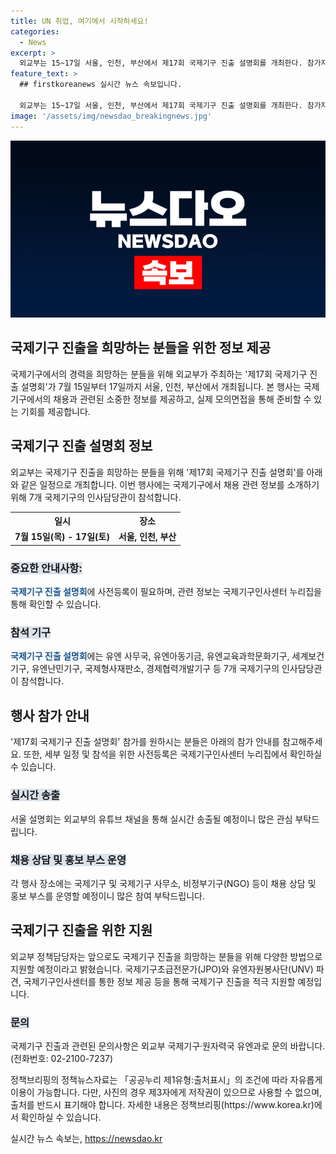```yaml
---
title: UN 취업, 여기에서 시작하세요!
categories:
  - News
excerpt: >
  외교부는 15~17일 서울, 인천, 부산에서 제17회 국제기구 진출 설명회를 개최한다. 참가자들은 7개 국제기구 인사담당관과의 질의응답 시간 및 1대1 모의면접을 통해 직접적인 경험을 쌓을 수 있다. 또한 국제기구인사센터 누리집을 통해 사전등록을 할 수 있으며, 외교부는 앞으로도 다양한 방법으로 국제기구 진출을 적극 지원할 예정이라고 밝혔다. 자세한 사항은 외교부 국제기구·원자력국 유엔과로 문의하면 된다.
feature_text: >
  ## firstkoreanews 실시간 뉴스 속보입니다.

  외교부는 15~17일 서울, 인천, 부산에서 제17회 국제기구 진출 설명회를 개최한다. 참가자들은 7개 국제기구 인사담당관과의 질의응답 시간 및 1대1 모의면접을 통해 직접적인 경험을 쌓을 수 있다. 또한 국제기구인사센터 누리집을 통해 사전등록을 할 수 있으며, 외교부는 앞으로도 다양한 방법으로 국제기구 진출을 적극 지원할 예정이라고 밝혔다. 자세한 사항은 외교부 국제기구·원자력국 유엔과로 문의하면 된다.
image: '/assets/img/newsdao_breakingnews.jpg'
---
```


<p><img src="/assets/img/newsdao_breakingnews.jpg" alt="firstkoreanews 속보" /></p>

<h2>국제기구 진출을 희망하는 분들을 위한 정보 제공</h2>

<p data-ke-size="size16">국제기구에서의 경력을 희망하는 분들을 위해 외교부가 주최하는 '제17회 국제기구 진출 설명회'가 7월 15일부터 17일까지 서울, 인천, 부산에서 개최됩니다. 본 행사는 국제기구에서의 채용과 관련된 소중한 정보를 제공하고, 실제 모의면접을 통해 준비할 수 있는 기회를 제공합니다.</p>

<h2 data-ke-size="size26">국제기구 진출 설명회 정보</h2>

<p>외교부는 국제기구 진출을 희망하는 분들을 위해 '제17회 국제기구 진출 설명회'를 아래와 같은 일정으로 개최합니다. 이번 행사에는 국제기구에서 채용 관련 정보를 소개하기 위해 7개 국제기구의 인사담당관이 참석합니다.</p>

<table>
  <tr>
    <th>일시</th>
    <th>장소</th>
  </tr>
  <tr>
    <td style="text-align: center; height: 17px;"><b>7월 15일(목) - 17일(토)</b></td>
    <td style="text-align: center; height: 17px;"><b>서울, 인천, 부산</b></td>
  </tr>
</table>

<h3><span style="background-color: #21538527;">중요한 안내사항:</span></h3>

<p><b><span style="color: #1a5490;">국제기구 진출 설명회</span></b>에 사전등록이 필요하며, 관련 정보는 국제기구인사센터 누리집을 통해 확인할 수 있습니다.</p>

<h3><span style="background-color: #21538527;">참석 기구</span></h3>

<p><b><span style="color: #1a5490;">국제기구 진출 설명회</span></b>에는 유엔 사무국, 유엔아동기금, 유엔교육과학문화기구, 세계보건기구, 유엔난민기구, 국제형사재판소, 경제협력개발기구 등 7개 국제기구의 인사담당관이 참석합니다.</p>

<h2 data-ke-size="size26">행사 참가 안내</h2>

<p>'제17회 국제기구 진출 설명회' 참가를 원하시는 분들은 아래의 참가 안내를 참고해주세요. 또한, 세부 일정 및 참석을 위한 사전등록은 국제기구인사센터 누리집에서 확인하실 수 있습니다.</p>

<h3><span style="background-color: #21538527;">실시간 송출</span></h3>

<p>서울 설명회는 외교부의 유튜브 채널을 통해 실시간 송출될 예정이니 많은 관심 부탁드립니다.</p>

<h3><span style="background-color: #21538527;">채용 상담 및 홍보 부스 운영</span></h3>

<p>각 행사 장소에는 국제기구 및 국제기구 사무소, 비정부기구(NGO) 등이 채용 상담 및 홍보 부스를 운영할 예정이니 많은 참여 부탁드립니다.</p>

<h2 data-ke-size="size26">국제기구 진출을 위한 지원</h2>

<p>외교부 정책담당자는 앞으로도 국제기구 진출을 희망하는 분들을 위해 다양한 방법으로 지원할 예정이라고 밝혔습니다. 국제기구초급전문가(JPO)와 유엔자원봉사단(UNV) 파견, 국제기구인사센터를 통한 정보 제공 등을 통해 국제기구 진출을 적극 지원할 예정입니다.</p>

<h3><span style="background-color: #21538527;">문의</span></h3>

<p>국제기구 진출과 관련된 문의사항은 외교부 국제기구·원자력국 유엔과로 문의 바랍니다. (전화번호: 02-2100-7237)</p>

<p data-ke-size="size16">정책브리핑의 정책뉴스자료는 「공공누리 제1유형:출처표시」의 조건에 따라 자유롭게 이용이 가능합니다. 다만, 사진의 경우 제3자에게 저작권이 있으므로 사용할 수 없으며, 출처를 반드시 표기해야 합니다. 자세한 내용은 정책브리핑(https://www.korea.kr)에서 확인하실 수 있습니다.</p>
실시간 뉴스 속보는, <a href="https://newsdao.kr" rel="dofollow">https://newsdao.kr</a>


